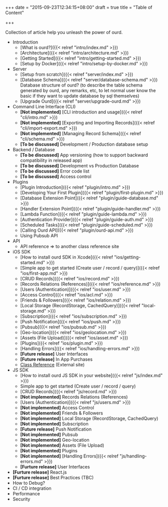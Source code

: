 +++
date = "2015-09-23T12:34:15+08:00"
draft = true
title = "Table of Content"

+++

Collection of article help you unleash the power of ourd.


- Introduction
  - [What is ourd?]({{< relref "intro/index.md" >}})
  - [Architecture]({{< relref "intro/architecture.md" >}})
  - [Getting Started]({{< relref "intro/getting-started.md" >}})
  - [Setup by Docker]({{< relref "intro/setup-by-docker.md" >}})
- Server
  - [Setup from scratch]({{< relref "server/index.md" >}})
  - [Database Schema]({{< relref "server/database-schema.md" >}}) Database structure of ourd? (to describe the table schema generated by ourd, any remarks, etc, to let normal user know the basic if they want to update database by sql themselves)
  - [Upgrade Ourd]({{< relref "server/upgrade-ourd.md" >}})
- Command Line Interface (CLI)
  - **[Not implemented]** [CLI introduction and usage]({{< relref "cli/intro.md" >}})
  - **[Not implemented]** [Exporting and Importing Records]({{< relref "cli/import-export.md" >}})
  - **[Not implemented]** [Managing Record Schema]({{< relref "cli/schema.md" >}})
  - **[To be discussed]** Development / Production database setup
- Backend / Database
  - **[To be discussed]** App versioning (how to support backward compatibility in released app)
  - **[To be discussed]** Development vs Production Database
  - **[To be discussed]** Error code list
  - **[To be discussed]** Access control
- Plugins
  - [Plugin Introduction]({{< relref "plugin/intro.md" >}})
  - [Developing Your First Plugin]({{< relref "plugin/first-plugin.md" >}})
  - [Database Extension Point]({{< relref "plugin/guide-database.md" >}})
  - [Handler Extension Point]({{< relref "plugin/guide-handler.md" >}})
  - [Lambda Function]({{< relref "plugin/guide-lambda.md" >}})
  - [Authentication Provider]({{< relref "plugin/guide-auth.md" >}})
  - [Scheduled Tasks]({{< relref "plugin/guide-scheduled.md" >}})
  - [Calling Ourd API]({{< relref "plugin/ourd-api.md" >}})
  - Using Pubsub API
- API
  - API reference => to another class reference site
- iOS SDK
  - [How to install ourd SDK in Xcode]({{< relref "ios/getting-started.md" >}})
  - [Simple app to get started (Create user / record / query)]({{< relref "ios/first-app.md" >}})
  - [CRUD Records]({{< relref "ios/record.md" >}})
  - [Records Relations (References)]({{< relref "ios/reference.md" >}})
  - [Users (Authentication)]({{< relref "ios/user.md" >}})
  - [Access Control]({{< relref "ios/acl.md" >}})
  - [Friends & Followers]({{< relref "ios/relation.md" >}})
  - [Local Storage (RecordStorage, CachedQuery)]({{< relref "local-storage.md" >}})
  - [Subscription]({{< relref "ios/subscription.md" >}})
  - [Push Notification]({{< relref "ios/push.md" >}})
  - [Pubsub]({{< relref "ios/pubsub.md" >}})
  - [Geo-location]({{< relref "ios/geolocation.md" >}})
  - [Assets (File Upload)]({{< relref "ios/asset.md" >}})
  - [Plugins]({{< relref "ios/plugin.md" >}})
  - [Handling Errors]({{< relref "ios/handling-errors.md" >}})
  - **[Future release]** User Interfaces
  - **[Future release]** In App Purchases
  - [Class Reference](http://docs.pandadb.com/ios/) (External site)
- JS SDK
  - [How to install ourd JS SDK in your website]({{< relref "js/index.md" >}})
  - Simple app to get started (Create user / record / query)
  - [CRUD Records]({{< relref "js/record.md" >}})
  - **[Not implemented]** Records Relations (References)
  - [Users (Authentication)]({{< relref "js/users.md" >}})
  - **[Not implemented]** Access Control
  - **[Not implemented]** Friends & Followers
  - **[Not implemented]** Local Storage (RecordStorage, CachedQuery)
  - **[Not implemented]** Subscription
  - **[Future release]** Push Notification
  - **[Not implemented]** Pubsub
  - **[Not implemented]** Geo-location
  - **[Not implemented]** Assets (File Upload)
  - **[Not implemented]** Plugins
  - **[Not implemented]** [Handling Errors]({{< relref "js/handling-errors.md" >}})
  - **[Furture release]** User Interfaces
- **[Furture release]** React.js
- **[Furture release]** Best Practices (TBC)
 - How to Debug?
 - CI / CD integration
 - Performance
 - Security
